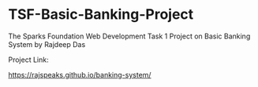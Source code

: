 # TSF-Basic-Banking-Project
The Sparks Foundation Web Development Task 1 Project on Basic Banking System by Rajdeep Das

Project Link:

https://rajspeaks.github.io/banking-system/
